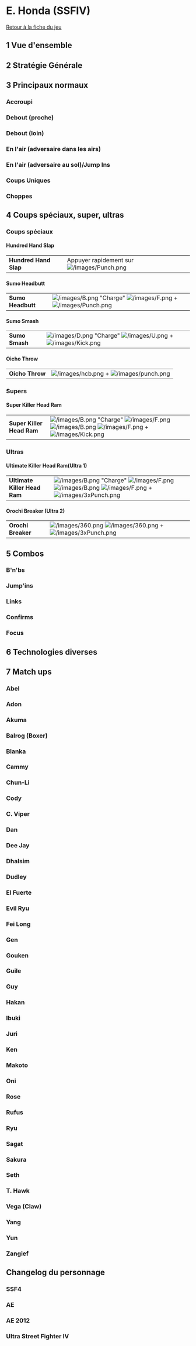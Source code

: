 # E. Honda (SSFIV)

[Retour à la fiche du
jeu](http://wiki.basgrospoing.fr/index.php/Super_Street_Fighter_IV)

## 1 Vue d'ensemble

## 2 Stratégie Générale

## 3 Principaux normaux

### Accroupi

### Debout (proche)

### Debout (loin)

### En l'air (adversaire dans les airs)

### En l'air (adversaire au sol)/Jump Ins

### Coups Uniques

### Choppes

## 4 Coups spéciaux, super, ultras

### Coups spéciaux

#### Hundred Hand Slap

|                       |                                                                   |
|-----------------------|-------------------------------------------------------------------|
| **Hundred Hand Slap** | Appuyer rapidement sur ![](/images/Punch.png "/images/Punch.png") |

#### Sumo Headbutt

|                   |                                                                                                                             |
|-------------------|-----------------------------------------------------------------------------------------------------------------------------|
| **Sumo Headbutt** | ![](/images/B.png "/images/B.png") "Charge" ![](/images/F.png "/images/F.png") + ![](/images/Punch.png "/images/Punch.png") |

#### Sumo Smash

|                |                                                                                                                           |
|----------------|---------------------------------------------------------------------------------------------------------------------------|
| **Sumo Smash** | ![](/images/D.png "/images/D.png") "Charge" ![](/images/U.png "/images/U.png") + ![](/images/Kick.png "/images/Kick.png") |

#### Oicho Throw

|                 |                                                                                     |
|-----------------|-------------------------------------------------------------------------------------|
| **Oicho Throw** | ![](/images/hcb.png "/images/hcb.png") + ![](/images/punch.png "/images/punch.png") |

### Supers

#### Super Killer Head Ram

|                           |                                                                                                                                                                                                 |
|---------------------------|-------------------------------------------------------------------------------------------------------------------------------------------------------------------------------------------------|
| **Super Killer Head Ram** | ![](/images/B.png "/images/B.png") "Charge" ![](/images/F.png "/images/F.png") ![](/images/B.png "/images/B.png") ![](/images/F.png "/images/F.png") + ![](/images/Kick.png "/images/Kick.png") |

### Ultras

#### Ultimate Killer Head Ram(Ultra 1)

|                              |                                                                                                                                                                                                       |
|------------------------------|-------------------------------------------------------------------------------------------------------------------------------------------------------------------------------------------------------|
| **Ultimate Killer Head Ram** | ![](/images/B.png "/images/B.png") "Charge" ![](/images/F.png "/images/F.png") ![](/images/B.png "/images/B.png") ![](/images/F.png "/images/F.png") + ![](/images/3xPunch.png "/images/3xPunch.png") |

#### Orochi Breaker (Ultra 2)

|                    |                                                                                                                                |
|--------------------|--------------------------------------------------------------------------------------------------------------------------------|
| **Orochi Breaker** | ![](/images/360.png "/images/360.png") ![](/images/360.png "/images/360.png") + ![](/images/3xPunch.png "/images/3xPunch.png") |

## 5 Combos

### B'n'bs

### Jump'ins

### Links

### Confirms

### Focus

## 6 Technologies diverses

## 7 Match ups

### Abel

### Adon

### Akuma

### Balrog (Boxer)

### Blanka

### Cammy

### Chun-Li

### Cody

### C. Viper

### Dan

### Dee Jay

### Dhalsim

### Dudley

### El Fuerte

### Evil Ryu

### Fei Long

### Gen

### Gouken

### Guile

### Guy

### Hakan

### Ibuki

### Juri

### Ken

### Makoto

### Oni

### Rose

### Rufus

### Ryu

### Sagat

### Sakura

### Seth

### T. Hawk

### Vega (Claw)

### Yang

### Yun

### Zangief

## Changelog du personnage

### SSF4

### AE

### AE 2012

### Ultra Street Fighter IV
